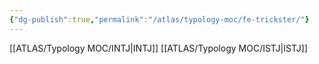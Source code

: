 ```yaml
---
{"dg-publish":true,"permalink":"/atlas/typology-moc/fe-trickster/"}
---
```



[[ATLAS/Typology MOC/INTJ\|INTJ]]
[[ATLAS/Typology MOC/ISTJ\|ISTJ]]
